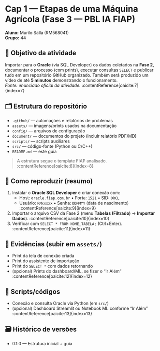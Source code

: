 # Cap 1 — Etapas de uma Máquina Agrícola (Fase 3 — PBL IA FIAP)

**Aluno:** Murilo Salla (RM568041)  
**Grupo:** 44

## 🎯 Objetivo da atividade
Importar para o **Oracle** (via SQL Developer) os dados coletados na **Fase 2**, documentar o processo (com prints), executar consultas `SELECT` e publicar tudo em um repositório GitHub organizado. Também será produzido um vídeo de até **5 minutos** demonstrando o funcionamento.  
_Fonte: enunciado oficial da atividade._ :contentReference[oaicite:7]{index=7}

## 🗂 Estrutura do repositório
- `.github/` — automações e relatórios de problemas  
- `assets/` — imagens/prints usados na documentação  
- `config/` — arquivos de configuração  
- `document/` — documentos do projeto (incluir relatório PDF/MD)  
- `scripts/` — scripts auxiliares  
- `src/` — código-fonte (Python ou C/C++)  
- `README.md` — este guia

> A estrutura segue o template FIAP analisado. :contentReference[oaicite:8]{index=8}

## 🔧 Como reproduzir (resumo)
1. Instalar o **Oracle SQL Developer** e criar conexão com:
   - Host: `oracle.fiap.com.br` • Porta: `1521` • SID: `ORCL`
   - Usuário: `RMxxxxx` • Senha: `DDMMYY` (data de nascimento) :contentReference[oaicite:9]{index=9}
2. Importar o arquivo CSV da Fase 2 (menu **Tabelas (Filtrado)** → **Importar Dados**). :contentReference[oaicite:10]{index=10}
3. Verificar com `SELECT * FROM NOME_TABELA;` (Ctrl+Enter). :contentReference[oaicite:11]{index=11}

## 📸 Evidências (subir em `assets/`)
- Print da tela de conexão criada  
- Print do assistente de importação  
- Print do `SELECT *` com dados retornando  
- (opcional) Prints do dashboard/ML, se fizer o “Ir Além” :contentReference[oaicite:12]{index=12}

## 🧪 Scripts/códigos
- Conexão e consulta Oracle via Python (em `src/`)  
- (opcional) Dashboard Streamlit ou Notebook ML conforme “Ir Além” :contentReference[oaicite:13]{index=13}

## 🗃 Histórico de versões
- 0.1.0 — Estrutura inicial + guia
